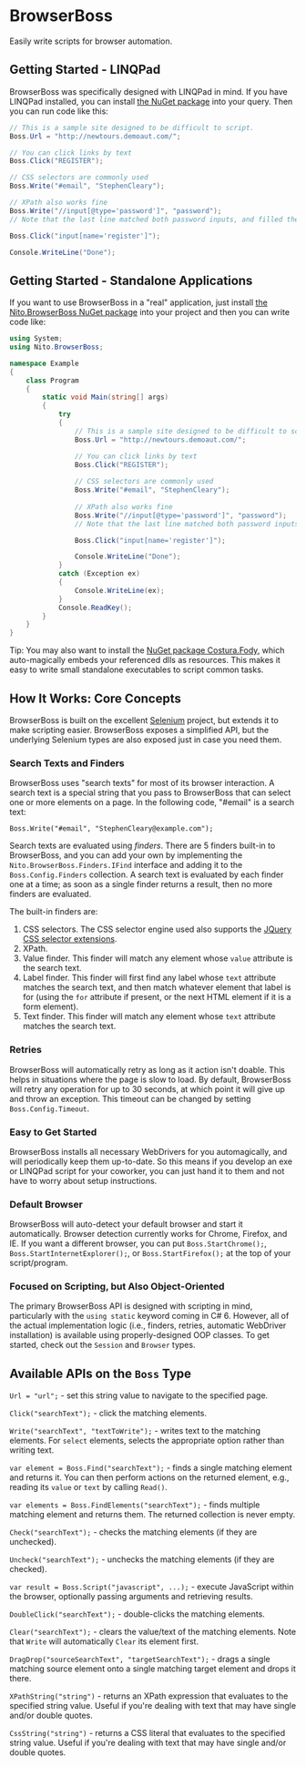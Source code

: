 # BrowserBoss
Easily write scripts for browser automation.

## Getting Started - LINQPad

BrowserBoss was specifically designed with LINQPad in mind. If you have LINQPad installed, you can install [the NuGet package](https://www.nuget.org/packages/Nito.BrowserBoss/) into your query. Then you can run code like this:

````cs
// This is a sample site designed to be difficult to script.
Boss.Url = "http://newtours.demoaut.com/";

// You can click links by text
Boss.Click("REGISTER");

// CSS selectors are commonly used
Boss.Write("#email", "StephenCleary");

// XPath also works fine
Boss.Write("//input[@type='password']", "password");
// Note that the last line matched both password inputs, and filled them both in.

Boss.Click("input[name='register']");

Console.WriteLine("Done");
````

## Getting Started - Standalone Applications

If you want to use BrowserBoss in a "real" application, just install [the Nito.BrowserBoss NuGet package](https://www.nuget.org/packages/Nito.BrowserBoss/) into your project and then you can write code like:

````cs
using System;
using Nito.BrowserBoss;

namespace Example
{
    class Program
    {
        static void Main(string[] args)
        {
            try
            {
                // This is a sample site designed to be difficult to script.
                Boss.Url = "http://newtours.demoaut.com/";

                // You can click links by text
                Boss.Click("REGISTER");
                
                // CSS selectors are commonly used
                Boss.Write("#email", "StephenCleary");
                
                // XPath also works fine
                Boss.Write("//input[@type='password']", "password");
                // Note that the last line matched both password inputs, and filled them both in.

                Boss.Click("input[name='register']");

                Console.WriteLine("Done");
            }
            catch (Exception ex)
            {
                Console.WriteLine(ex);
            }
            Console.ReadKey();
        }
    }
}
````

Tip: You may also want to install the [NuGet package Costura.Fody](https://www.nuget.org/packages/Costura.Fody/), which auto-magically embeds your referenced dlls as resources. This makes it easy to write small standalone executables to script common tasks.

## How It Works: Core Concepts

BrowserBoss is built on the excellent [Selenium](http://www.seleniumhq.org/) project, but extends it to make scripting easier. BrowserBoss exposes a simplified API, but the underlying Selenium types are also exposed just in case you need them.

### Search Texts and Finders

BrowserBoss uses "search texts" for most of its browser interaction. A search text is a special string that you pass to BrowserBoss that can select one or more elements on a page. In the following code, "#email" is a search text:

    Boss.Write("#email", "StephenCleary@example.com");

Search texts are evaluated using *finders*. There are 5 finders built-in to BrowserBoss, and you can add your own by implementing the `Nito.BrowserBoss.Finders.IFind` interface and adding it to the `Boss.Config.Finders` collection. A search text is evaluated by each finder one at a time; as soon as a single finder returns a result, then no more finders are evaluated.

The built-in finders are:

1. CSS selectors. The CSS selector engine used also supports the [JQuery CSS selector extensions](https://api.jquery.com/category/selectors/jquery-selector-extensions/).
2. XPath.
3. Value finder. This finder will match any element whose `value` attribute is the search text.
4. Label finder. This finder will first find any label whose `text` attribute matches the search text, and then match whatever element that label is for (using the `for` attribute if present, or the next HTML element if it is a form element).
5. Text finder. This finder will match any element whose `text` attribute matches the search text.

### Retries

BrowserBoss will automatically retry as long as it action isn't doable. This helps in situations where the page is slow to load. By default, BrowserBoss will retry any operation for up to 30 seconds, at which point it will give up and throw an exception. This timeout can be changed by setting `Boss.Config.Timeout`.

### Easy to Get Started

BrowserBoss installs all necessary WebDrivers for you automagically, and will periodically keep them up-to-date. So this means if you develop an exe or LINQPad script for your coworker, you can just hand it to them and not have to worry about setup instructions.

### Default Browser

BrowserBoss will auto-detect your default browser and start it automatically. Browser detection currently works for Chrome, Firefox, and IE. If you want a different browser, you can put `Boss.StartChrome();`, `Boss.StartInternetExplorer();`, or `Boss.StartFirefox();` at the top of your script/program.

### Focused on Scripting, but Also Object-Oriented

The primary BrowserBoss API is designed with scripting in mind, particularly with the `using static` keyword coming in C# 6. However, all of the actual implementation logic (i.e., finders, retries, automatic WebDriver installation) is available using properly-designed OOP classes. To get started, check out the `Session` and `Browser` types.

## Available APIs on the `Boss` Type

`Url = "url";` - set this string value to navigate to the specified page.

`Click("searchText");` - click the matching elements.

`Write("searchText", "textToWrite");` - writes text to the matching elements. For `select` elements, selects the appropriate option rather than writing text.

`var element = Boss.Find("searchText");` - finds a single matching element and returns it. You can then perform actions on the returned element, e.g., reading its `value` or `text` by calling `Read()`.

`var elements = Boss.FindElements("searchText");` - finds multiple matching element and returns them. The returned collection is never empty.

`Check("searchText");` - checks the matching elements (if they are unchecked).

`Uncheck("searchText");` - unchecks the matching elements (if they are checked).

`var result = Boss.Script("javascript", ...);` - execute JavaScript within the browser, optionally passing arguments and retrieving results.

`DoubleClick("searchText");` - double-clicks the matching elements.

`Clear("searchText");` - clears the value/text of the matching elements. Note that `Write` will automatically `Clear` its element first.

`DragDrop("sourceSearchText", "targetSearchText");` - drags a single matching source element onto a single matching target element and drops it there.

`XPathString("string")` - returns an XPath expression that evaluates to the specified string value. Useful if you're dealing with text that may have single and/or double quotes.

`CssString("string")` - returns a CSS literal that evaluates to the specified string value. Useful if you're dealing with text that may have single and/or double quotes.

